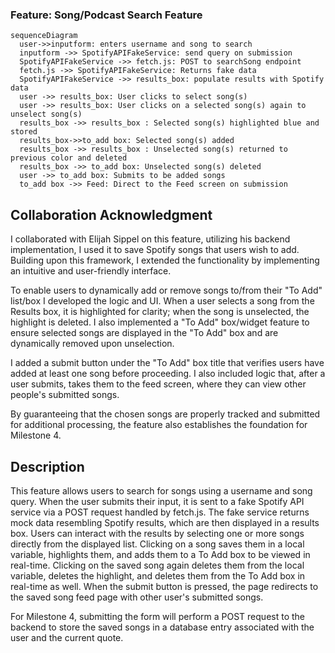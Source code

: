 ### Feature: Song/Podcast Search Feature
```mermaid
sequenceDiagram
  user->>inputform: enters username and song to search
  inputform ->> SpotifyAPIFakeService: send query on submission
  SpotifyAPIFakeService ->> fetch.js: POST to searchSong endpoint
  fetch.js ->> SpotifyAPIFakeService: Returns fake data
  SpotifyAPIFakeService ->> results_box: populate results with Spotify data
  user ->> results_box: User clicks to select song(s)
  user ->> results_box: User clicks on a selected song(s) again to unselect song(s)
  results_box ->> results_box : Selected song(s) highlighted blue and stored
  results_box->>to_add box: Selected song(s) added 
  results_box ->> results_box : Unselected song(s) returned to previous color and deleted
  results_box ->> to_add box: Unselected song(s) deleted
  user ->> to_add box: Submits to be added songs
  to_add box ->> Feed: Direct to the Feed screen on submission
```
## Collaboration Acknowledgment
I collaborated with Elijah Sippel on this feature, utilizing his backend implementation, I used it to save Spotify songs that users wish to add. Building upon this framework, I extended the functionality by implementing an intuitive and user-friendly interface. 

To enable users to dynamically add or remove songs to/from their "To Add" list/box I developed the logic and UI. When a user selects a song from the Results box, it is highlighted for clarity; when the song is unselected, the highlight is deleted. I also implemented a "To Add" box/widget feature to ensure selected songs are displayed in the "To Add" box and are dynamically removed upon unselection.

I added a submit button under the "To Add" box title that verifies users have added at least one song before proceeding. I also included logic that, after a user submits, takes them to the feed screen, where they can view other people's submitted songs.

By guaranteeing that the chosen songs are properly tracked and submitted for additional processing, the feature also establishes the foundation for Milestone 4.

## Description
This feature allows users to search for songs using a username and song query.
When the user submits their input, it is sent to a fake Spotify API service via
a POST request handled by fetch.js. The fake service returns mock data resembling
Spotify results, which are then displayed in a results box. Users can interact with
the results by selecting one or more songs directly from the displayed list. 
Clicking on a song saves them in a local variable, highlights them, and adds them 
to a To Add box to be viewed in real-time. Clicking on the saved song again deletes 
them from the local variable, deletes the highlight, and deletes them from the 
To Add box in real-time as well. When the submit button is pressed, the page 
redirects to the saved song feed page with other user's submitted songs.

For Milestone 4, submitting the form will perform a POST request to the backend to
store the saved songs in a database entry associated with the user and the current
quote.

